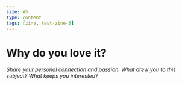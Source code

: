 ```yaml
---
size: A5
type: content
tags: [zine, test-zine-5]
---
```


# Why do you love it?

*Share your personal connection and passion. What drew you to this subject? What keeps you interested?*

